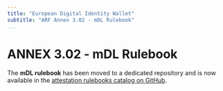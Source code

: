 ```yaml
---
title: "European Digital Identity Wallet"
subtitle: "ARF Annex 3.02 - mDL Rulebook"
...
```


# ANNEX 3.02 - mDL Rulebook

The **mDL rulebook** has been moved to a dedicated repository and is now
available in the [attestation rulebooks catalog on GitHub](https://github.com/eu-digital-identity-wallet/eudi-doc-attestation-rulebooks-catalog/blob/main/rulebooks/mdl/mdl-rulebook.md).
